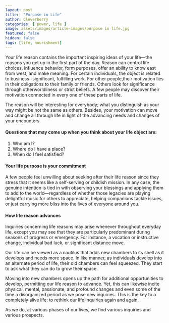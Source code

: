 ```yaml
---
layout: post
title:  "Purpose in Life"
author: Cleverberry
categories: [ power, life ]
image: assets/images/article-images/purpose in life.jpg
featured: false
hidden: false
tags: [life, nourishment]
---
```


<p>Your life reason contains the important inspiring ideas of your life—the reasons you get up in the first part of the day.  Reason can control life choices, influence behavior, form purposes, offer an ability to know east from west, and make meaning. For certain individuals, the object is related to business -significant, fulfilling work. For other people,their motivation lies in their obligations to their family or friends. Others look for significance through otherworldliness or strict beliefs. A few people may discover their motivation connected in every one of these parts of life. </p>
<p>The reason will be interesting for everybody; what you distinguish as your way might be not the same as others. Besides, your motivation can move and change all through life in light of the advancing needs and changes of your encounters. </p>
 
<h4>Questions that may come up when you think about your life object are: </h4>
<ol>
<li>Who am I?</li>
<li>Where do I have a place?</li>
<li>When do I feel satisfied?</li>
</ol>
 
<h4>Your life purpose is your commitment </h4>
<p>A few people feel unwilling about seeking after their life reason since they stress that it seems like a self-serving or childish mission. In any case, the genuine intention is tied in with observing your blessings and applying them to add to the world—regardless of whether those legacies are playing delightful music for others to appreciate, helping companions tackle issues, or just carrying more bliss into the lives of everyone around you. </p>
 
<h4>How life reason advances </h4>
<p>Inquiries concerning life reasons may arise whenever throughout everyday life, except you may see that they are particularly predominant during seasons of progress or emergency. For instance, a vocation or instructive change, individual bad luck, or significant distance move. </p>
<p>Our life can be viewed as a nautilus that adds new chambers to its shell as it develops and needs more space. In like manner, as individuals develop into an alternate period of life, their old chambers can feel squeezed. They start to ask what they can do to grow their space.</p>
<p>Moving into new chambers opens up the path for additional opportunities to develop, permitting our life reason to advance. Yet, this can likewise incite physical, mental, passionate, and profound changes and even some of the time a disorganized period as 
we pose new inquiries. This is the key to a completely alive life: to rethink our life inquiries again and again.</p>
<p>As we do, at various phases of our lives, we find various inquiries and various prospects.</p>